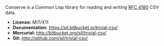 Conserve is a Common Lisp library for reading and writing [RFC
4180](https://tools.ietf.org/html/rfc4180) CSV data.

* **License:** MIT/X11
* **Documentation:** <https://sjl.bitbucket.io/trivial-csv/>
* **Mercurial:** <http://bitbucket.org/sjl/trivial-csv/>
* **Git:** <http://github.com/sjl/trivial-csv/>
